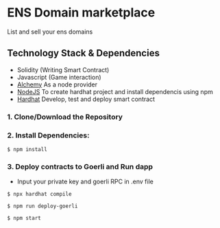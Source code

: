 # ENS Domain marketplace

List and sell your ens domains

## Technology Stack & Dependencies

- Solidity (Writing Smart Contract)
- Javascript (Game interaction)
- [Alchemy](https://www.alchemy.com/) As a node provider
- [NodeJS](https://nodejs.org/en/) To create hardhat project and install dependencis using npm
- [Hardhat](https://hardhat.org/) Develop, test and deploy smart contract

### 1. Clone/Download the Repository

### 2. Install Dependencies:

```
$ npm install
```

### 3. Deploy contracts to Goerli and Run dapp

- Input your private key and goerli RPC in .env file

```
$ npx hardhat compile
```

```
$ npm run deploy-goerli
```

```
$ npm start
```
